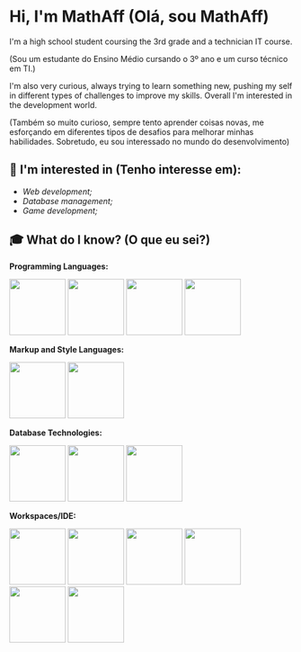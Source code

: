# Hi, I'm MathAff (Olá, sou MathAff)
I'm a high school student coursing the 3rd grade and a technician IT course.

(Sou um estudante do Ensino Médio cursando o 3º ano e um curso técnico em TI.)

I'm also very curious, always trying to learn something new, pushing my self in different types of challenges to improve my skills. Overall I'm interested in the development world.

(Também so muito curioso, sempre tento aprender coisas novas, me esforçando em diferentes tipos de desafios para melhorar minhas habilidades. Sobretudo, eu sou interessado no mundo do desenvolvimento)

## 👀 I'm interested in (Tenho interesse em):
- *Web development;*
- *Database management;*
- *Game development;*

## 🎓 What do I know? (O que eu sei?)

**Programming Languages:**

<img src="https://cdn.jsdelivr.net/gh/devicons/devicon@latest/icons/javascript/javascript-original.svg" width='100px'/>
<img src="https://cdn.jsdelivr.net/gh/devicons/devicon@latest/icons/java/java-original.svg" width='100px'/>
<img src="https://cdn.jsdelivr.net/gh/devicons/devicon@latest/icons/php/php-original.svg" width='100px'/>
<img src="https://cdn.jsdelivr.net/gh/devicons/devicon@latest/icons/python/python-original.svg" width='100px'/>

 **Markup and Style Languages:**


<img src="https://cdn.jsdelivr.net/gh/devicons/devicon@latest/icons/html5/html5-original.svg" width='100px'/>
<img src="https://cdn.jsdelivr.net/gh/devicons/devicon@latest/icons/css3/css3-original.svg" width='100px'/> 


**Database Technologies:**

<img src="https://cdn.jsdelivr.net/gh/devicons/devicon@latest/icons/mysql/mysql-original.svg" width='100px'/> 
<img src="https://cdn.jsdelivr.net/gh/devicons/devicon@latest/icons/mariadb/mariadb-original.svg" width='100px'/>
<img src="https://cdn.jsdelivr.net/gh/devicons/devicon@latest/icons/postgresql/postgresql-original.svg" width='100px'/>


**Workspaces/IDE:**


<img src="https://cdn.jsdelivr.net/gh/devicons/devicon@latest/icons/intellij/intellij-original.svg" width='100px'/>
 <img src="https://cdn.jsdelivr.net/gh/devicons/devicon@latest/icons/androidstudio/androidstudio-original.svg" width='100px'/> <img src="https://cdn.jsdelivr.net/gh/devicons/devicon@latest/icons/vscode/vscode-original.svg" width='100px'/>
<img src="https://cdn.jsdelivr.net/gh/devicons/devicon@latest/icons/jupyter/jupyter-original-wordmark.svg" width='100px'/>
<img src="https://cdn.jsdelivr.net/gh/devicons/devicon@latest/icons/anaconda/anaconda-original.svg" width='100px'/>
<img src="https://cdn.jsdelivr.net/gh/devicons/devicon@latest/icons/replit/replit-original.svg" width='100px'/>
